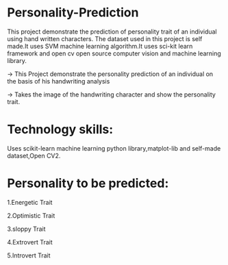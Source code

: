 # Personality-Prediction
This project demonstrate the prediction of personality trait of an individual using hand written characters. The dataset used in this project is self made.It uses SVM machine learning algorithm.It uses sci-kit learn framework and open cv open source computer vision and machine learning library.

-> This Project demonstrate the personality prediction of an individual on the basis of his handwriting analysis

-> Takes the image of the handwriting character and show the personality trait.

# Technology skills:
Uses scikit-learn machine learning python library,matplot-lib and self-made dataset,Open CV2.

# Personality to be predicted:
1.Energetic Trait

2.Optimistic Trait

3.sloppy Trait

4.Extrovert Trait

5.Introvert Trait
